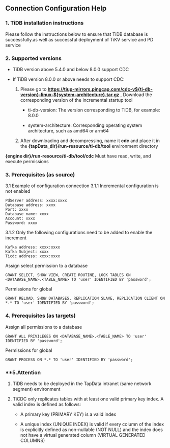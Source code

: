 ## **Connection Configuration Help**

### **1. TiDB installation instructions**

Please follow the instructions below to ensure that TiDB database is successfully.as well as successful deployment of TiKV service and PD service

### **2. Supported versions**

 - TiDB version above 5.4.0 and below 8.0.0 support CDC
 
 - If TiDB version 8.0.0 or above needs to support CDC:
    
    1. Please go to **https://tiup-mirrors.pingcap.com/cdc-v${ti-db-version}-linux-${system-architecture}.tar.gz** , Download the corresponding version of the incremental startup tool
       
        - ti-db-version: The version corresponding to TiDB, for example: 8.0.0
        
        - system-architecture: Corresponding operating system architecture, such as amd64 or arm64
    
    2. After downloading and decompressing, name it **cdc** and place it in the **{tapData_dir}/run-resource/ti-db/tool** environment directory
    
**{engine dir}/run-resource/ti-db/tool/cdc** Must have read, write, and execute permissions

### **3. Prerequisites (as source)**
3.1 Example of configuration connection
3.1.1 Incremental configuration is not enabled
```
PdServer address: xxxx:xxxx
Database address: xxxx
Port: xxxx
Database name: xxxx
Account: xxxx
Password: xxxx
```
3.1.2 Only the following configurations need to be added to enable the increment
```
Kafka address: xxxx:xxxx
Kafka Subject: xxxx
Ticdc address: xxxx:xxxx
```

Assign select permission to a database
```
GRANT SELECT, SHOW VIEW, CREATE ROUTINE, LOCK TABLES ON <DATABASE_NAME>.<TABLE_NAME> TO 'user' IDENTIFIED BY 'password';
```
Permissions for global
```
GRANT RELOAD, SHOW DATABASES, REPLICATION SLAVE, REPLICATION CLIENT ON *.* TO 'user' IDENTIFIED BY 'password';
```
###  **4. Prerequisites (as targets)**
Assign all permissions to a database
```
GRANT ALL PRIVILEGES ON <DATABASE_NAME>.<TABLE_NAME> TO 'user' IDENTIFIED BY 'password';
```
Permissions for global
```
GRANT PROCESS ON *.* TO 'user' IDENTIFIED BY 'password';
```

### **5.Attention

1. TiDB needs to be deployed in the TapData intranet (same network segment) environment

2. TiCDC only replicates tables with at least one valid primary key index. A valid index is defined as follows:
﻿
    - A primary key (PRIMARY KEY) is a valid index
    
    - A unique index (UNIQUE INDEX) is valid if every column of the index is explicitly defined as non-nullable (NOT NULL) and the index does not have a virtual generated column (VIRTUAL GENERATED COLUMNS)
